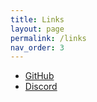 ```yaml
---
title: Links
layout: page
permalink: /links
nav_order: 3
---
```

 
 * [GitHub][URL_1]
 * [Discord][URL_2]


[URL_1]: https://github.com/TBR-Development
[URL_2]: https://dsc.gg/tbr-development
